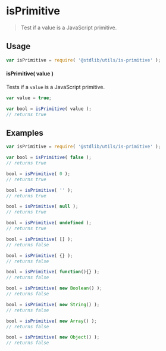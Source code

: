 # isPrimitive

> Test if a value is a JavaScript primitive.

<!-- <usage> -->

## Usage

``` javascript
var isPrimitive = require( '@stdlib/utils/is-primitive' );
```

#### isPrimitive( value )

Tests if a `value` is a JavaScript primitive.

``` javascript
var value = true;

var bool = isPrimitive( value );
// returns true
```

<!-- </usage> -->

<!-- <examples> -->

## Examples

``` javascript
var isPrimitive = require( '@stdlib/utils/is-primitive' );

var bool = isPrimitive( false );
// returns true

bool = isPrimitive( 0 );
// returns true

bool = isPrimitive( '' );
// returns true

bool = isPrimitive( null );
// returns true

bool = isPrimitive( undefined );
// returns true

bool = isPrimitive( [] );
// returns false

bool = isPrimitive( {} );
// returns false

bool = isPrimitive( function(){} );
// returns false

bool = isPrimitive( new Boolean() );
// returns false

bool = isPrimitive( new String() );
// returns false

bool = isPrimitive( new Array() );
// returns false

bool = isPrimitive( new Object() );
// returns false
```

<!-- </examples> -->

<!-- <links> -->

<!-- </links> -->
